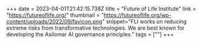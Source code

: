 +++
date = 2023-04-01T21:42:15.738Z
title = "Future of Life Institute"
link = "https://futureoflife.org/"
thumbnail = "https://futureoflife.org/wp-content/uploads/2022/09/favicon.png"
snippet="FLI works on reducing extreme risks from transformative technologies. We are best known for developing the Asilomar AI governance principles."
tags = [""]
+++
